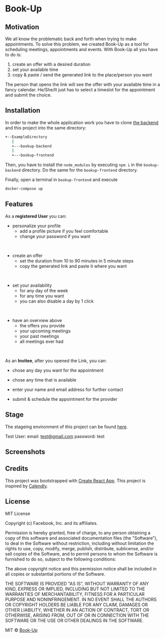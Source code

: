 # Book-Up 

## Motivation 
We all know the problematic back and forth when trying to make appointments.
To solve this problem, we created Book-Up as a tool for scheduling meetings, appointments and events. 
With Book-Up all you have to do is:
1. create an offer with a desired duration
2. set your available time
3. copy & paste / send the generated link to the place/person you want

The person that opens the link will see the offer with your available time in a fancy calendar. He/She/It just has to select a timeslot for the appointment and submit the choice. 


## Installation 

In order to make the whole application work you have to clone [the backend](https://code.fbi.h-da.de/bookup/bookup-backend.git) and this project into the same directory:
```bash
+--ExampleDirectory
   |
   +---bookup-backend
   |
   +---bookup-frontend
```
Then, you have to install the `node_modules` by executing `npm i` in the `bookup-backend` directory.
Do the same for the `bookup-frontend` directory.

Finally, open a terminal in `bookup-frontend` and execute 
```bash 
docker-compose up
```

## Features

As a **registered User** you can:

* personalize your profile
    * add a profile picture 
    if you feel comfortable
    * change your password if you want
<br>

* create an offer
    * set the duration from 10 to 90 minutes 
    in 5 minute steps
    * copy the generated link and paste it 
    where you want
<br>

* set your availability
    * for any day of the week
    * for any time you want
    * you can also disable a day by 1 click
<br>

* have an overview above
    * the offers you provide
    * your upcoming meetings
    * your past meetings
    * all meetings ever had
<br>

As an **Invitee**, after you opened the Link, you can: 

* chose any day you want for the appointment

* chose any time that is available

* enter your name and email address for further contact

* submit & schedule the appointment for the provider 

## Stage

The stageing environment of this project can be found [here](http://bookup.bando.dev/).

Test User:
email: test@gmail.com
password: test

## Screenshots

## Credits
This project was bootstrapped with [Create React App](https://github.com/facebook/create-react-app).
This project is inspired by [Calendly](https://calendly.com/de).

## License
MIT License

Copyright (c) Facebook, Inc. and its affiliates.

Permission is hereby granted, free of charge, to any person obtaining a copy
of this software and associated documentation files (the "Software"), to deal
in the Software without restriction, including without limitation the rights
to use, copy, modify, merge, publish, distribute, sublicense, and/or sell
copies of the Software, and to permit persons to whom the Software is
furnished to do so, subject to the following conditions:

The above copyright notice and this permission notice shall be included in all
copies or substantial portions of the Software.

THE SOFTWARE IS PROVIDED "AS IS", WITHOUT WARRANTY OF ANY KIND, EXPRESS OR
IMPLIED, INCLUDING BUT NOT LIMITED TO THE WARRANTIES OF MERCHANTABILITY,
FITNESS FOR A PARTICULAR PURPOSE AND NONINFRINGEMENT. IN NO EVENT SHALL THE
AUTHORS OR COPYRIGHT HOLDERS BE LIABLE FOR ANY CLAIM, DAMAGES OR OTHER
LIABILITY, WHETHER IN AN ACTION OF CONTRACT, TORT OR OTHERWISE, ARISING FROM,
OUT OF OR IN CONNECTION WITH THE SOFTWARE OR THE USE OR OTHER DEALINGS IN THE
SOFTWARE.

MIT © [Book-Up]()
